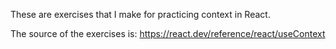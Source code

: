 These are exercises that I make for practicing context in React.

The source of the exercises is:
https://react.dev/reference/react/useContext